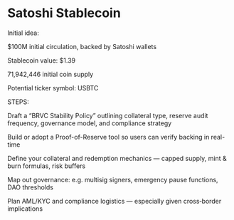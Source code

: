 # Satoshi Stablecoin

Initial idea:

$100M initial circulation, backed by Satoshi wallets

Stablecoin value: $1.39

71,942,446 initial coin supply

Potential ticker symbol: USBTC


STEPS:

Draft a “BRVC Stability Policy” outlining collateral type, reserve audit frequency, governance model, and compliance strategy

Build or adopt a Proof-of-Reserve tool so users can verify backing in real-time

Define your collateral and redemption mechanics — capped supply, mint & burn formulas, risk buffers

Map out governance: e.g. multisig signers, emergency pause functions, DAO thresholds

Plan AML/KYC and compliance logistics — especially given cross‑border implications
